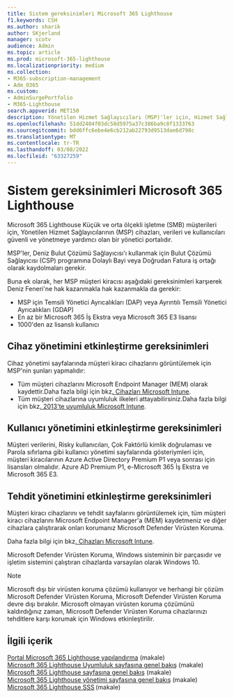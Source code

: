 ```yaml
---
title: Sistem gereksinimleri Microsoft 365 Lighthouse
f1.keywords: CSH
ms.author: sharik
author: SKjerland
manager: scotv
audience: Admin
ms.topic: article
ms.prod: microsoft-365-lighthouse
ms.localizationpriority: medium
ms.collection:
- M365-subscription-management
- Adm_O365
ms.custom:
- AdminSurgePortfolio
- M365-Lighthouse
search.appverid: MET150
description: Yönetilen Hizmet Sağlayıcıları (MSP)'ler için, Hizmet Sağlayıcılarını (MSP) kullanmak Microsoft 365 Lighthouse.
ms.openlocfilehash: 51dd2404f03dc58d5975a37c386ba9c8f1333763
ms.sourcegitcommit: bdd6ffc6ebe4e6cb212ab22793d9513dae6d798c
ms.translationtype: MT
ms.contentlocale: tr-TR
ms.lasthandoff: 03/08/2022
ms.locfileid: "63327259"
---
```

# <a name="requirements-for-microsoft-365-lighthouse"></a>Sistem gereksinimleri Microsoft 365 Lighthouse

Microsoft 365 Lighthouse Küçük ve orta ölçekli işletme (SMB) müşterileri için, Yönetilen Hizmet Sağlayıcılarının (MSP) cihazları, verileri ve kullanıcıları güvenli ve yönetmeye yardımcı olan bir yönetici portalıdır.  

MSP'ler, Deniz Bulut Çözümü Sağlayıcısı'ı kullanmak için Bulut Çözümü Sağlayıcısı (CSP) programına Dolaylı Bayi veya Doğrudan Fatura iş ortağı olarak kaydolmaları gerekir.  

Buna ek olarak, her MSP müşteri kiracısı aşağıdaki gereksinimleri karşıerek Deniz Feneri'ne hak kazanmakla hak kazanmakla da gerekir: 
 
- MSP için Temsili Yönetici Ayrıcalıkları (DAP) veya Ayrıntılı Temsili Yönetici Ayrıcalıkları (GDAP) 
- En az bir Microsoft 365 İş Ekstra veya Microsoft 365 E3 lisansı 
- 1000'den az lisanslı kullanıcı  

## <a name="requirements-for-enablingdevice-management"></a>Cihaz yönetimini etkinleştirme gereksinimleri

Cihaz yönetimi sayfalarında müşteri kiracı cihazlarını görüntülemek için MSP'nin şunları yapmalıdır:

- Tüm müşteri cihazlarını Microsoft Endpoint Manager (MEM) olarak kaydettir.Daha fazla bilgi için bkz[. Cihazları Microsoft Intune](/mem/intune/enrollment/).
- Tüm müşteri cihazlarına uyumluluk ilkeleri attayabilirsiniz.Daha fazla bilgi için bkz[. 2013'te uyumluluk Microsoft Intune](/mem/intune/protect/create-compliance-policy). 

## <a name="requirements-for-enabling-usermanagement"></a>Kullanıcı yönetimini etkinleştirme gereksinimleri 

Müşteri verilerini, Risky kullanıcıları, Çok Faktörlü kimlik doğrulaması ve Parola sıfırlama gibi kullanıcı yönetimi sayfalarında gösteriymleri için, müşteri kiracılarının Azure Active Directory Premium P1 veya sonrası için lisansları olmalıdır. Azure AD Premium P1, e-Microsoft 365 İş Ekstra ve Microsoft 365 E3.   

## <a name="requirements-for-enablingthreat-management"></a>Tehdit yönetimini etkinleştirme gereksinimleri 

Müşteri kiracı cihazlarını ve tehdit sayfalarını görüntülemek için, tüm müşteri kiracı cihazlarını Microsoft Endpoint Manager'a (MEM) kaydetmeniz ve diğer cihazlara çalıştırarak onları korumanız Microsoft Defender Virüsten Koruma.  

Daha fazla bilgi için bkz[. Cihazları Microsoft Intune](/mem/intune/enrollment/).  

Microsoft Defender Virüsten Koruma, Windows sisteminin bir parçasıdır ve işletim sistemini çalıştıran cihazlarda varsayılan olarak Windows 10.  

> [!NOTE] 
> Microsoft dışı bir virüsten koruma çözümü kullanıyor ve herhangi bir çözüm Microsoft Defender Virüsten Koruma, Microsoft Defender Virüsten Koruma devre dışı bırakılır. Microsoft olmayan virüsten koruma çözümünü kaldırdığınız zaman, Microsoft Defender Virüsten Koruma cihazlarınızı tehditlere karşı korumak için Windows etkinleştirilir.    

## <a name="related-content"></a>İlgili içerik

[Portal Microsoft 365 Lighthouse yapılandırma](m365-lighthouse-configure-portal-security.md) (makale)\
[Microsoft 365 Lighthouse Uyumluluk sayfasına genel bakış](m365-lighthouse-device-compliance-page-overview.md) (makale)\
[Microsoft 365 Lighthouse sayfasına genel bakış](m365-lighthouse-users-page-overview.md) (makale)\
[Microsoft 365 Lighthouse yönetimi sayfasına genel bakış](m365-lighthouse-threat-management-page-overview.md) (makale)\
[Microsoft 365 Lighthouse SSS](m365-lighthouse-faq.yml) (makale)

